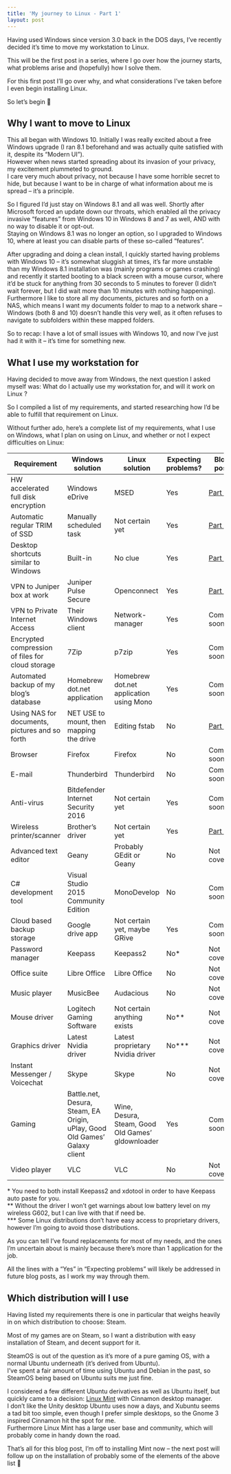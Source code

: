 ```yaml
---
title: 'My journey to Linux - Part 1'
layout: post
---
```


Having used Windows since version 3.0 back in the DOS days, I’ve recently decided it’s time to move my workstation to Linux.

This will be the first post in a series, where I go over how the journey starts, what problems arise and (hopefully) how I solve them.

For this first post I’ll go over why, and what considerations I’ve taken before I even begin installing Linux.

So let’s begin 🙂

## Why I want to move to Linux

This all began with Windows 10. Initially I was really excited about a free Windows upgrade (I ran 8.1 beforehand and was actually quite satisfied with it, despite its “Modern UI”).  
However when news started spreading about its invasion of your privacy, my excitement plummeted to ground.  
I care very much about privacy, not because I have some horrible secret to hide, but because I want to be in charge of what information about me is spread – it’s a principle.

So I figured I’d just stay on Windows 8.1 and all was well. Shortly after Microsoft forced an update down our throats, which enabled all the privacy invasive “features” from Windows 10 in Windows 8 and 7 as well, AND with no way to disable it or opt-out.  
Staying on Windows 8.1 was no longer an option, so I upgraded to Windows 10, where at least you can disable parts of these so-called “features”.

After upgrading and doing a clean install, I quickly started having problems with Windows 10 – it’s somewhat sluggish at times, it’s far more unstable than my Windows 8.1 installation was (mainly programs or games crashing) and recently it started booting to a black screen with a mouse cursor, where it’d be stuck for anything from 30 seconds to 5 minutes to forever (I didn’t wait forever, but I did wait more than 10 minutes with nothing happening).  
Furthermore I like to store all my documents, pictures and so forth on a NAS, which means I want my documents folder to map to a network share – Windows (both 8 and 10) doesn’t handle this very well, as it often refuses to navigate to subfolders within these mapped folders.

So to recap: I have a lot of small issues with Windows 10, and now I’ve just had it with it – it’s time for something new.

## What I use my workstation for

Having decided to move away from Windows, the next question I asked myself was: What do I actually use my workstation for, and will it work on Linux ?

So I compiled a list of my requirements, and started researching how I’d be able to fulfill that requirement on Linux.

Without further ado, here’s a complete list of my requirements, what I use on Windows, what I plan on using on Linux, and whether or not I expect difficulties on Linux:

| Requirement | Windows solution | Linux solution | Expecting problems? | Blog post |
|---|---|---|---|---|
| HW accelerated full disk encryption | Windows eDrive | MSED | Yes | [Part 2](https://steffenskov.github.io/blog/2015/11/01/my-journey-to-linux-part-2.html#Encryption) |
| Automatic regular TRIM of SSD | Manually scheduled task | Not certain yet | Yes | [Part 4](https://steffenskov.github.io/blog/2016/03/11/my-journey-to-linux-part-4.html#Trim) |
| Desktop shortcuts similar to Windows | Built-in | No clue | Yes | [Part 4](https://steffenskov.github.io/blog/2016/03/11/my-journey-to-linux-part-4.html#Shortcuts) |
| VPN to Juniper box at work | Juniper Pulse Secure | Openconnect | Yes | [Part 3](https://steffenskov.github.io/blog/2015/11/13/my-journey-to-linux-part-3.html#Juniper) |
| VPN to Private Internet Access | Their Windows client | Network-manager | Yes | Coming soon |
| Encrypted compression of files for cloud storage | 7Zip | p7zip | Yes | Coming soon |
| Automated backup of my blog’s database | Homebrew dot.net application | Homebrew dot.net application using Mono | Yes | Coming soon |
| Using NAS for documents, pictures and so forth | NET USE to mount, then mapping the drive | Editing fstab | No | [Part 3](https://steffenskov.github.io/blog/2015/11/13/my-journey-to-linux-part-3.html#NAS) |
| Browser | Firefox | Firefox | No | Coming soon |
| E-mail | Thunderbird | Thunderbird | No | Coming soon |
| Anti-virus | Bitdefender Internet Security 2016 | Not certain yet | Yes | Coming soon |
| Wireless printer/scanner | Brother’s driver | Not certain yet | Yes | [Part 4](https://steffenskov.github.io/blog/2016/03/11/my-journey-to-linux-part-4.html#Printer) |
| Advanced text editor | Geany | Probably GEdit or Geany | No | Not covered |
| C# development tool | Visual Studio 2015 Community Edition | MonoDevelop | No | Coming soon |
| Cloud based backup storage | Google drive app | Not certain yet, maybe GRive | Yes | Coming soon |
| Password manager | Keepass | Keepass2 | No\* | Not covered |
| Office suite | Libre Office | Libre Office | No | Not covered |
| Music player | MusicBee | Audacious | No | Not covered |
| Mouse driver | Logitech Gaming Software | Not certain anything exists | No\*\* | Not covered |
| Graphics driver | Latest Nvidia driver | Latest proprietary Nvidia driver | No\*\*\* | Not covered |
| Instant Messenger / Voicechat | Skype | Skype | No | Not covered |
| Gaming | Battle.net, Desura, Steam, EA Origin, uPlay, Good Old Games’ Galaxy client | Wine, Desura, Steam, Good Old Games’ gldownloader | Yes | Coming soon |
| Video player | VLC | VLC | No | Not covered |

\* You need to both install Keepass2 and xdotool in order to have Keepass auto paste for you.  
\*\* Without the driver I won’t get warnings about low battery level on my wireless G602, but I can live with that if need be.  
\*\*\* Some Linux distributions don’t have easy access to proprietary drivers, however I’m going to avoid those distributions.

As you can tell I’ve found replacements for most of my needs, and the ones I’m uncertain about is mainly because there’s more than 1 application for the job.

All the lines with a “Yes” in “Expecting problems” will likely be addressed in future blog posts, as I work my way through them.

## Which distribution will I use

Having listed my requirements there is one in particular that weighs heavily in on which distribution to choose: Steam.

Most of my games are on Steam, so I want a distribution with easy installation of Steam, and decent support for it.

SteamOS is out of the question as it’s more of a pure gaming OS, with a normal Ubuntu underneath (it’s derived from Ubuntu).  
I’ve spent a fair amount of time using Ubuntu and Debian in the past, so SteamOS being based on Ubuntu suits me just fine.

I considered a few different Ubuntu derivatives as well as Ubuntu itself, but quickly came to a decision: [Linux Mint](http://www.linuxmint.com/index.php) with Cinnamon desktop manager.  
I don’t like the Unity desktop Ubuntu uses now a days, and Xubuntu seems a tad bit too simple, even though I prefer simple desktops, so the Gnome 3 inspired Cinnamon hit the spot for me.  
Furthermore Linux Mint has a large user base and community, which will probably come in handy down the road.

That’s all for this blog post, I’m off to installing Mint now – the next post will follow up on the installation of probably some of the elements of the above list 🙂